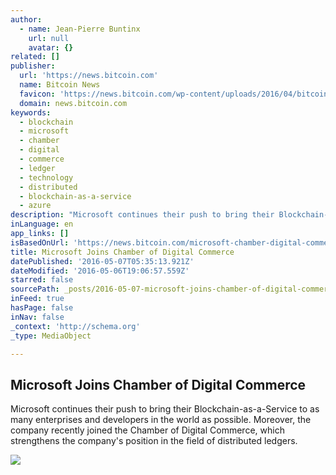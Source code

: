 ```yaml
---
author:
  - name: Jean-Pierre Buntinx
    url: null
    avatar: {}
related: []
publisher:
  url: 'https://news.bitcoin.com'
  name: Bitcoin News
  favicon: 'https://news.bitcoin.com/wp-content/uploads/2016/04/bitcoin_fav.png'
  domain: news.bitcoin.com
keywords:
  - blockchain
  - microsoft
  - chamber
  - digital
  - commerce
  - ledger
  - technology
  - distributed
  - blockchain-as-a-service
  - azure
description: "Microsoft continues their push to bring their Blockchain-as-a-Service to as many enterprises and developers in the world as possible. Moreover, the company recently joined the Chamber of Digital Commerce, which strengthens the company's position in the field of distributed ledgers."
inLanguage: en
app_links: []
isBasedOnUrl: 'https://news.bitcoin.com/microsoft-chamber-digital-commerce/'
title: Microsoft Joins Chamber of Digital Commerce
datePublished: '2016-05-07T05:35:13.921Z'
dateModified: '2016-05-06T19:06:57.559Z'
starred: false
sourcePath: _posts/2016-05-07-microsoft-joins-chamber-of-digital-commerce.md
inFeed: true
hasPage: false
inNav: false
_context: 'http://schema.org'
_type: MediaObject

---
```

<article style=""><h1>Microsoft Joins Chamber of Digital Commerce</h1><p>Microsoft continues their push to bring their Blockchain-as-a-Service to as many enterprises and developers in the world as possible. Moreover, the company recently joined the Chamber of Digital Commerce, which strengthens the company's position in the field of distributed ledgers.</p><img src="https://news.bitcoin.com/wp-content/uploads/2016/05/Microsoft.jpg" /></article>